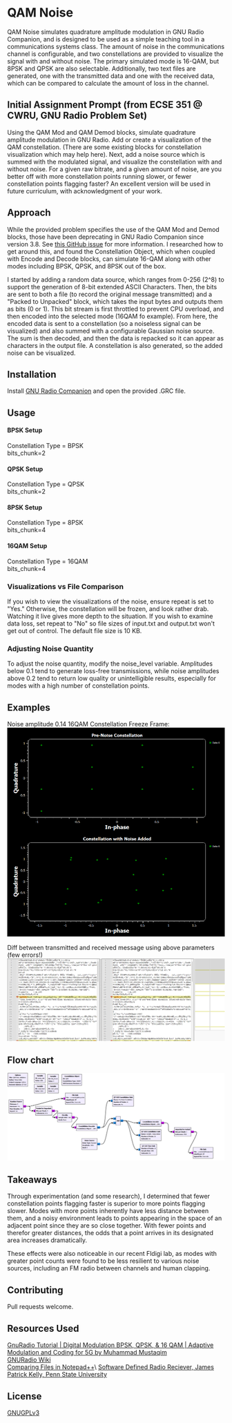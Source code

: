 # QAM Noise

QAM Noise simulates quadrature amplitude modulation in GNU Radio Companion, and is designed to be used as a simple teaching tool in a communications systems class. The amount of noise in the communications channel is configurable, and two constellations are provided to visualize the signal with and without noise. The primary simulated mode is 16-QAM, but 8PSK and QPSK are also selectable. Additionally, two text files are generated, one with the transmitted data and one with the received data, which can be compared to calculate the amount of loss in the channel. 

## Initial Assignment Prompt (from ECSE 351 @ CWRU, GNU Radio Problem Set)

Using the QAM Mod and QAM Demod blocks, simulate quadrature amplitude modulation in GNU
Radio. Add or create a visualization of the QAM constellation. (There are some existing blocks for constellation visualization which may help here). Next, add a noise source which is summed with the modulated signal, and visualize the constellation with and without noise. For a given raw bitrate, and a given amount of noise, are you better off with more constellation points running slower, or fewer constellation points flagging faster? An excellent version will be used in future curriculum, with acknowledgment of your work.

## Approach

While the provided problem specifies the use of the QAM Mod and Demod blocks, those have been deprecating in GNU Radio Companion since version 3.8. See [this GitHub issue](https://github.com/gnuradio/gnuradio/issues/1081) for more information. I researched how to get around this, and found the Constellation Object, which when coupled with Encode and Decode blocks, can simulate 16-QAM along with other modes including BPSK, QPSK, and 8PSK out of the box. 

I started by adding a random data source, which ranges from 0-256 (2^8) to support the generation of 8-bit extended ASCII Characters. Then, the bits are sent to both a file (to record the original message transmitted) and a "Packed to Unpacked" block, which takes the input bytes and outputs them as bits (0 or 1). This bit stream is first throttled to prevent CPU overload, and then encoded into the selected mode (16QAM fo example). From here, the encoded data is sent to a constellation (so a noiseless signal can be visualized) and also summed with a configurable Gaussian noise source. The sum is then decoded, and then the data is repacked so it can appear as characters in the output file. A constellation is also generated, so the added noise can be visualized.




## Installation

Install [GNU Radio Companion](https://www.gnuradio.org/) and open the provided .GRC file.


## Usage

#### BPSK Setup
Constellation Type = BPSK\
bits_chunk=2

#### QPSK Setup
Constellation Type = QPSK\
bits_chunk=2

#### 8PSK Setup
Constellation Type = 8PSK\
bits_chunk=4


#### 16QAM Setup
Constellation Type = 16QAM\
bits_chunk=4

### Visualizations vs File Comparison

If you wish to view the visualizations of the noise, ensure repeat is set to "Yes." Otherwise, the constellation will be frozen, and look rather drab. Watching it live gives more depth to the situation. If you wish to examine data loss, set repeat to "No" so file sizes of input.txt and output.txt won't get out of control. The default file size is 10 KB.

### Adjusting Noise Quantity

To adjust the noise quantity, modify the noise_level variable. Amplitudes below 0.1 tend to generate loss-free transmissions, while noise amplitudes above 0.2 tend to return low quality or unintelligible results, especially for modes with a high number of constellation points.


## Examples

Noise amplitude 0.14 16QAM Constellation Freeze Frame:
![QAM Constellation](constellation16qam.png)

Diff between transmitted and received message using above parameters (few errors!)
![Diff example](Diff_example.png)

## Flow chart
![GNU Radio Companion Flow Chart](flowchart.png)

## Takeaways

Through experimentation (and some research), I determined that fewer constellation points flagging faster is superior to more points flagging slower. Modes with more points inherently have less distance between them, and a noisy environment leads to points appearing in the space of an adjacent point since they are so close together. With fewer points and therefor greater distances, the odds that a point arrives in its designated area increases dramatically. 

These effects were also noticeable in our recent Fldigi lab, as modes with greater point counts were found to be less resilient to various noise sources, including an FM radio between channels and human clapping. 

## Contributing

Pull requests welcome.

## Resources Used
[GnuRadio Tutorial | Digital Modulation BPSK, QPSK, & 16 QAM | Adaptive Modulation and Coding for 5G by Muhammad Mustaqim](https://www.youtube.com/watch?v=fKg82UIKhGY)\
[GNURadio Wiki](https://wiki.gnuradio.org/index.php?title=Main_Page)\
[Comparing Files in Notepad++](https://www.howtogeek.com/how-to-compare-two-files-in-notepad-plus-plus/#:~:text=Compare%20Two%20Files%20in%20Notepad%2B%2B,-Now%20that%20you&text=After%20opening%20both%20files%2C%20from,see%20your%20files'%20differences%20highlighted.)\
[Software Defined Radio Reciever, James Patrick Kelly, Penn State University](https://honors.libraries.psu.edu/files/final_submissions/4410)

## License

[GNUGPLv3](https://choosealicense.com/licenses/gpl-3.0/)
